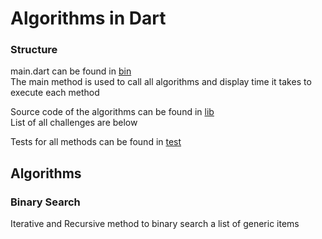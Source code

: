 # Algorithms in Dart

### Structure
main.dart can be found in [bin](https://github.com/DigitalCapitan/algorithms/tree/main/bin)<br>
The main method is used to call all algorithms and display time it takes to execute each method<br>

Source code of the algorithms can be found in [lib](https://github.com/DigitalCapitan/algorithms/tree/main/lib)<br>
List of all challenges are below<br>

Tests for all methods can be found in [test](https://github.com/DigitalCapitan/algorithms/tree/main/test)<br>

## Algorithms
### Binary Search
Iterative and Recursive method to binary search a list of generic items
